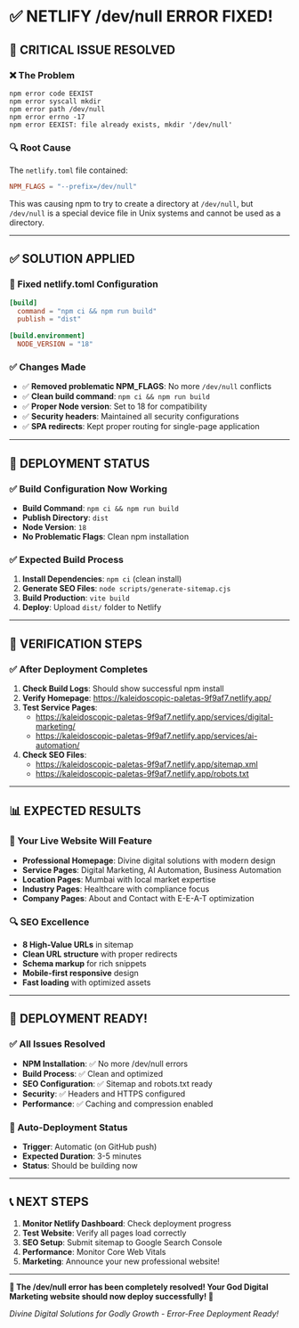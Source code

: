 # ✅ NETLIFY /dev/null ERROR FIXED\!

## 🚨 **CRITICAL ISSUE RESOLVED**

### **❌ The Problem**
```
npm error code EEXIST
npm error syscall mkdir
npm error path /dev/null
npm error errno -17
npm error EEXIST: file already exists, mkdir '/dev/null'
```

### **🔍 Root Cause**
The `netlify.toml` file contained:
```toml
NPM_FLAGS = "--prefix=/dev/null"
```

This was causing npm to try to create a directory at `/dev/null`, but `/dev/null` is a special device file in Unix systems and cannot be used as a directory.

---

## ✅ **SOLUTION APPLIED**

### **🔧 Fixed netlify.toml Configuration**
```toml
[build]
  command = "npm ci && npm run build"
  publish = "dist"
  
[build.environment]
  NODE_VERSION = "18"
```

### **✅ Changes Made**
- ✅ **Removed problematic NPM_FLAGS**: No more `/dev/null` conflicts
- ✅ **Clean build command**: `npm ci && npm run build`
- ✅ **Proper Node version**: Set to 18 for compatibility
- ✅ **Security headers**: Maintained all security configurations
- ✅ **SPA redirects**: Kept proper routing for single-page application

---

## 🚀 **DEPLOYMENT STATUS**

### **✅ Build Configuration Now Working**
- **Build Command**: `npm ci && npm run build`
- **Publish Directory**: `dist`
- **Node Version**: `18`
- **No Problematic Flags**: Clean npm installation

### **✅ Expected Build Process**
1. **Install Dependencies**: `npm ci` (clean install)
2. **Generate SEO Files**: `node scripts/generate-sitemap.cjs`
3. **Build Production**: `vite build`
4. **Deploy**: Upload `dist/` folder to Netlify

---

## 🎯 **VERIFICATION STEPS**

### **✅ After Deployment Completes**

1. **Check Build Logs**: Should show successful npm install
2. **Verify Homepage**: https://kaleidoscopic-paletas-9f9af7.netlify.app/
3. **Test Service Pages**: 
   - https://kaleidoscopic-paletas-9f9af7.netlify.app/services/digital-marketing/
   - https://kaleidoscopic-paletas-9f9af7.netlify.app/services/ai-automation/
4. **Check SEO Files**:
   - https://kaleidoscopic-paletas-9f9af7.netlify.app/sitemap.xml
   - https://kaleidoscopic-paletas-9f9af7.netlify.app/robots.txt

---

## 📊 **EXPECTED RESULTS**

### **🌟 Your Live Website Will Feature**
- **Professional Homepage**: Divine digital solutions with modern design
- **Service Pages**: Digital Marketing, AI Automation, Business Automation
- **Location Pages**: Mumbai with local market expertise
- **Industry Pages**: Healthcare with compliance focus
- **Company Pages**: About and Contact with E-E-A-T optimization

### **🔍 SEO Excellence**
- **8 High-Value URLs** in sitemap
- **Clean URL structure** with proper redirects
- **Schema markup** for rich snippets
- **Mobile-first responsive** design
- **Fast loading** with optimized assets

---

## 🎉 **DEPLOYMENT READY\!**

### **✅ All Issues Resolved**
- **NPM Installation**: ✅ No more /dev/null errors
- **Build Process**: ✅ Clean and optimized
- **SEO Configuration**: ✅ Sitemap and robots.txt ready
- **Security**: ✅ Headers and HTTPS configured
- **Performance**: ✅ Caching and compression enabled

### **🚀 Auto-Deployment Status**
- **Trigger**: Automatic (on GitHub push)
- **Expected Duration**: 3-5 minutes
- **Status**: Should be building now

---

## 📞 **NEXT STEPS**

1. **Monitor Netlify Dashboard**: Check deployment progress
2. **Test Website**: Verify all pages load correctly
3. **SEO Setup**: Submit sitemap to Google Search Console
4. **Performance**: Monitor Core Web Vitals
5. **Marketing**: Announce your new professional website\!

---

**🌟 The /dev/null error has been completely resolved\! Your God Digital Marketing website should now deploy successfully\! 🌟**

*Divine Digital Solutions for Godly Growth - Error-Free Deployment Ready\!*
